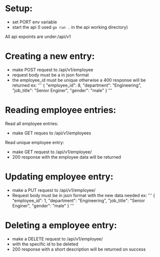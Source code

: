# Setup:
- set PORT env variable
- start the api (I used `go run .` in the api working directory)

All api expoints are under:/api/v1

# Creating a new entry:
- make POST request to /api/v1/employee
- request body must be a in json format
- the employee_id must be unique otherwise a 400 response will be returned
ex:
'''
{
    "employee_id": 8,
    "department": "Engineering",
    "job_title": "Senior Enginer",
    "gender": "male"
}
'''

# Reading employee entries:
Read all employee entries:
- make GET reques to /api/v1/employees

Read unique employee entry:
- make GET request to /api/v1/employee/<id>
- 200 response with the employee data will be returned

# Updating employee entry:
- make a PUT request to /api/v1/employee/<id>
- Request body must be in json format with the new data needed
ex:
'''
{
    "employee_id": 1,
    "department": "Engineering",
    "job_title": "Senior Enginer",
    "gender": "male"
}
'''

# Deleting a employee entry:
- make a DELETE request to /api/v1/employee/<id>
- with the specific id to be deleted
- 200 response with a short description will be returned on success

